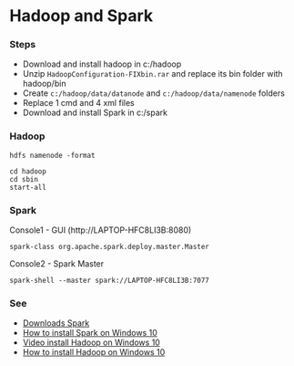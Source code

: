 # Hadoop and Spark


### Steps

- Download and install hadoop in c:/hadoop 
- Unzip `HadoopConfiguration-FIXbin.rar` and replace its bin folder with hadoop/bin
- Create `c:/hadoop/data/datanode` and `c:/hadoop/data/namenode` folders
- Replace 1 cmd and 4 xml files
- Download and install Spark in c:/spark


### Hadoop
```
hdfs namenode -format

cd hadoop
cd sbin
start-all
```


### Spark

Console1 - GUI (http://LAPTOP-HFC8LI3B:8080)
```
spark-class org.apache.spark.deploy.master.Master
```

Console2 - Spark Master
```
spark-shell --master spark://LAPTOP-HFC8LI3B:7077
```


### See

- [Downloads Spark](https://spark.apache.org/downloads.html)
- [How to install Spark on Windows 10](https://phoenixnap.com/kb/install-spark-on-windows-10)
- [Video install Hadoop on Windows 10](https://www.youtube.com/watch?v=g7Qpnmi0Q-s)
- [How to install Hadoop on Windows 10](https://cwiki.apache.org/confluence/display/HADOOP2/Hadoop2OnWindows)

